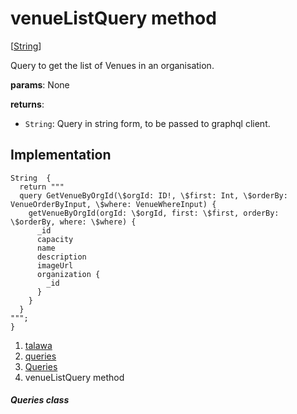 
<div>

# venueListQuery method

</div>


[[String](https://api.flutter.dev/flutter/dart-core/String-class.html)]




Query to get the list of Venues in an organisation.

**params**: None

**returns**:

-   `String`: Query in string form, to be passed to graphql client.



## Implementation

``` language-dart
String  {
  return """
  query GetVenueByOrgId(\$orgId: ID!, \$first: Int, \$orderBy: VenueOrderByInput, \$where: VenueWhereInput) {
    getVenueByOrgId(orgId: \$orgId, first: \$first, orderBy: \$orderBy, where: \$where) {
      _id
      capacity
      name
      description
      imageUrl
      organization {
        _id
      }
    }
  }
""";
}
```







1.  [talawa](../../index.md)
2.  [queries](../../utils_queries/)
3.  [Queries](../../utils_queries/Queries-class.md)
4.  venueListQuery method

##### Queries class







